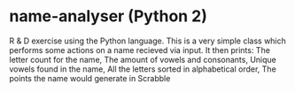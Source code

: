 # name-analyser (Python 2)
R & D exercise using the Python language.
This is a very simple class which performs some actions on a name recieved via input.
It then prints:
The letter count for the name,
The amount of vowels and consonants,
Unique vowels found in the name,
All the letters sorted in alphabetical order,
The points the name would generate in Scrabble 
